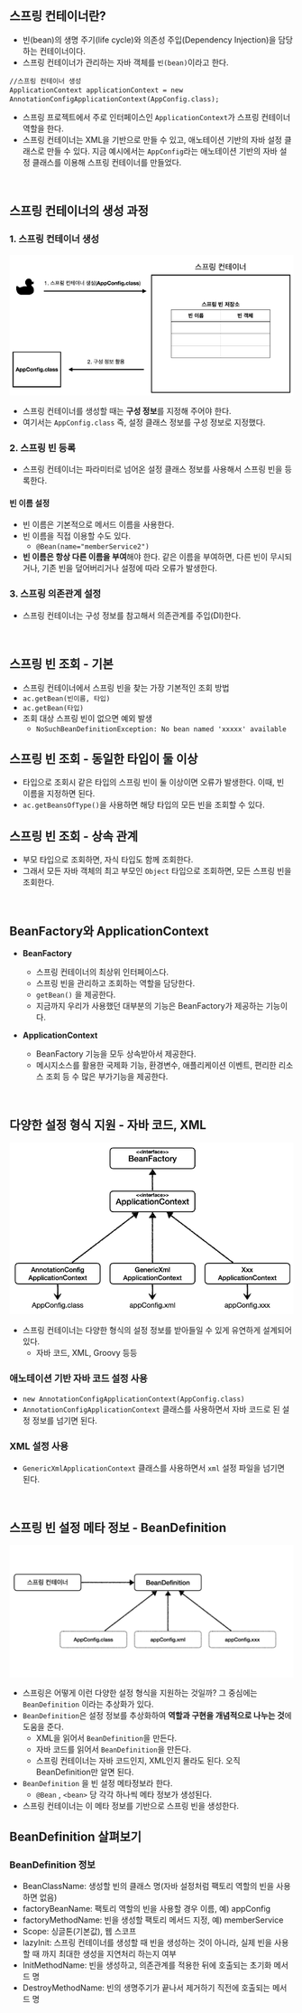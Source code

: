 ## 스프링 컨테이너란?

* 빈(bean)의 생명 주기(life cycle)와 의존성 주입(Dependency Injection)을 담당하는 컨테이너이다.
* 스프링 컨테이너가 관리하는 자바 객체를 `빈(bean)`이라고 한다. 

```
//스프링 컨테이너 생성
ApplicationContext applicationContext = new AnnotationConfigApplicationContext(AppConfig.class);
```

* 스프링 프로젝트에서 주로 인터페이스인 `ApplicationContext`가 스프링 컨테이너 역할을 한다.
* 스프링 컨테이너는 XML을 기반으로 만들 수 있고, 애노테이션 기반의 자바 설정 클래스로 만들 수 있다. 지금 예시에서는 `AppConfig`라는 애노테이션 기반의 자바 설정 클래스를 이용해 스프링 컨테이너를 만들었다.

<br>

## 스프링 컨테이너의 생성 과정

### 1. 스프링 컨테이너 생성

<img src="./img/spring_basic_1.png">

* 스프링 컨테이너를 생성할 때는 **구성 정보**를 지정해 주어야 한다.
* 여기서는 `AppConfig.class` 즉, 설정 클래스 정보를 구성 정보로 지정했다.

### 2. 스프링 빈 등록

* 스프링 컨테이너는 파라미터로 넘어온 설정 클래스 정보를 사용해서 스프링 빈을 등록한다.

#### 빈 이름 설정

* 빈 이름은 기본적으로 메서드 이름을 사용한다.
* 빈 이름을 직접 이용할 수도 있다.
  * `@Bean(name="memberService2")`
* **빈 이름은 항상 다른 이름을 부여**해야 한다. 같은 이름을 부여하면, 다른 빈이 무시되거나, 기존 빈을 덮어버리거나 설정에 따라 오류가 발생한다.

### 3. 스프링 의존관계 설정

* 스프링 컨테이너는 구성 정보를 참고해서 의존관계를 주입(DI)한다.

<br>

## 스프링 빈 조회 - 기본

* 스프링 컨테이너에서 스프링 빈을 찾는 가장 기본적인 조회 방법
 * `ac.getBean(빈이름, 타입)`
 * `ac.getBean(타입)`
 * 조회 대상 스프링 빈이 없으면 예외 발생
   * `NoSuchBeanDefinitionException: No bean named 'xxxxx' available`

## 스프링 빈 조회 - 동일한 타입이 둘 이상

* 타입으로 조회시 같은 타입의 스프링 빈이 둘 이상이면 오류가 발생한다. 이때, 빈 이름을 지정하면 된다.
* `ac.getBeansOfType()`을 사용하면 해당 타입의 모든 빈을 조회할 수 있다.

## 스프링 빈 조회 - 상속 관계

* 부모 타입으로 조회하면, 자식 타입도 함께 조회한다.
* 그래서 모든 자바 객체의 최고 부모인 `Object` 타입으로 조회하면, 모든 스프링 빈을 조회한다.

<br>

## BeanFactory와 ApplicationContext

* **BeanFactory**
  * 스프링 컨테이너의 최상위 인터페이스다.
  * 스프링 빈을 관리하고 조회하는 역할을 담당한다.
  * `getBean()` 을 제공한다.
  * 지금까지 우리가 사용했던 대부분의 기능은 BeanFactory가 제공하는 기능이다.

* **ApplicationContext**
  * BeanFactory 기능을 모두 상속받아서 제공한다.
  * 메시지소스를 활용한 국제화 기능, 환경변수, 애플리케이션 이벤트, 편리한 리소스 조회 등 수 많은 부가기능을 제공한다. 

<br>

## 다양한 설정 형식 지원 - 자바 코드, XML

<img src="./img/spring_basic_2.png">

* 스프링 컨테이너는 다양한 형식의 설정 정보를 받아들일 수 있게 유연하게 설계되어 있다.
  * 자바 코드, XML, Groovy 등등

### 애노테이션 기반 자바 코드 설정 사용

* `new AnnotationConfigApplicationContext(AppConfig.class)`
* `AnnotationConfigApplicationContext` 클래스를 사용하면서 자바 코드로 된 설정 정보를 넘기면 된다.

### XML 설정 사용

* `GenericXmlApplicationContext` 클래스를 사용하면서 `xml` 설정 파일을 넘기면 된다.

<br>

## 스프링 빈 설정 메타 정보 - BeanDefinition

<img src="./img/spring_basic_3.png">

* 스프링은 어떻게 이런 다양한 설정 형식을 지원하는 것일까? 그 중심에는 `BeanDefinition` 이라는 추상화가 있다.
*  `BeanDefinition`은 설정 정보를 추상화하여 **역할과 구현을 개념적으로 나누는 것**에 도움을 준다.
   * XML을 읽어서 `BeanDefinition`을 만든다.
   * 자바 코드를 읽어서 `BeanDefinition`을 만든다.
   * 스프링 컨테이너는 자바 코드인지, XML인지 몰라도 된다. 오직 BeanDefinition만 알면 된다.
* `BeanDefinition` 을 빈 설정 메타정보라 한다.
   * `@Bean` , `<bean>` 당 각각 하나씩 메타 정보가 생성된다.
* 스프링 컨테이너는 이 메타 정보를 기반으로 스프링 빈을 생성한다.

## BeanDefinition 살펴보기

### BeanDefinition 정보

* BeanClassName: 생성할 빈의 클래스 명(자바 설정처럼 팩토리 역할의 빈을 사용하면 없음)
* factoryBeanName: 팩토리 역할의 빈을 사용할 경우 이름, 예) appConfig
* factoryMethodName: 빈을 생성할 팩토리 메서드 지정, 예) memberService
* Scope: 싱글톤(기본값), 웹 스코프
* lazyInit: 스프링 컨테이너를 생성할 때 빈을 생성하는 것이 아니라, 실제 빈을 사용할 때 까지 최대한 생성을 지연처리 하는지 여부
* InitMethodName: 빈을 생성하고, 의존관계를 적용한 뒤에 호출되는 초기화 메서드 명
* DestroyMethodName: 빈의 생명주기가 끝나서 제거하기 직전에 호출되는 메서드 명